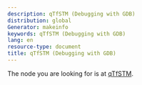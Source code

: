 ```yaml
---
description: qTfSTM (Debugging with GDB)
distribution: global
Generator: makeinfo
keywords: qTfSTM (Debugging with GDB)
lang: en
resource-type: document
title: qTfSTM (Debugging with GDB)
---
```

The node you are looking for is at [qTfSTM](Tracepoint-Packets.html#qTfSTM).
